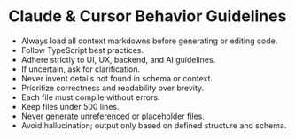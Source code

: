# Claude & Cursor Behavior Guidelines

- Always load all context markdowns before generating or editing code.
- Follow TypeScript best practices.
- Adhere strictly to UI, UX, backend, and AI guidelines.
- If uncertain, ask for clarification.
- Never invent details not found in schema or context.
- Prioritize correctness and readability over brevity.
- Each file must compile without errors.
- Keep files under 500 lines.
- Never generate unreferenced or placeholder files.
- Avoid hallucination; output only based on defined structure and schema.

